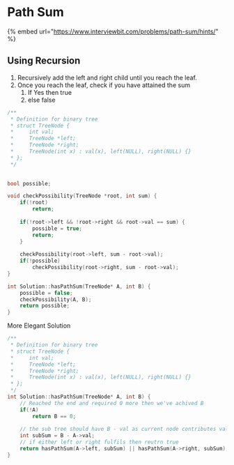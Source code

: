 # Path Sum

{% embed url="https://www.interviewbit.com/problems/path-sum/hints/" %}

## Using Recursion

1. Recursively add the left and right child until you reach the leaf.&#x20;
2. Once you reach the leaf, check if you have attained the sum
   1. If Yes then true
   2. else false

```cpp
/**
 * Definition for binary tree
 * struct TreeNode {
 *     int val;
 *     TreeNode *left;
 *     TreeNode *right;
 *     TreeNode(int x) : val(x), left(NULL), right(NULL) {}
 * };
 */
 

bool possible;

void checkPossibility(TreeNode *root, int sum) {
    if(!root) 
        return;
    
    if(!root->left && !root->right && root->val == sum) {
        possible = true;
        return;
    }
    
    checkPossibility(root->left, sum - root->val);
    if(!possible)
        checkPossibility(root->right, sum - root->val);
}

int Solution::hasPathSum(TreeNode* A, int B) {
    possible = false;
    checkPossibility(A, B);
    return possible;
}
```

More Elegant Solution

```cpp
/**
 * Definition for binary tree
 * struct TreeNode {
 *     int val;
 *     TreeNode *left;
 *     TreeNode *right;
 *     TreeNode(int x) : val(x), left(NULL), right(NULL) {}
 * };
 */
int Solution::hasPathSum(TreeNode* A, int B) {
    // Reached the end and required 0 more then we've achived B
    if(!A)
        return B == 0;
    
    // the sub tree should have B - val as current node contributes val.        
    int subSum = B - A->val;    
    // if either left or right fulfils then reutrn true
    return hasPathSum(A->left, subSum) || hasPathSum(A->right, subSum);
}

```
